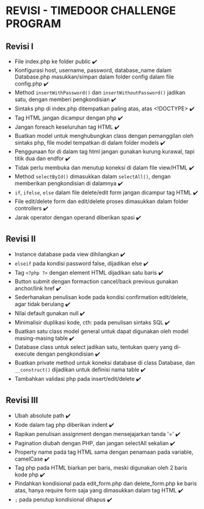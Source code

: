 # REVISI - TIMEDOOR CHALLENGE PROGRAM

## Revisi I

- File index.php ke folder public :heavy_check_mark:
- Konfigurasi host, username, password, database_name  dalam Database.php masukkan/simpan dalam folder config dalam file config.php :heavy_check_mark:
- Method `insertWithPassword()` dan `insertWithoutPassword()` jadikan satu, dengan memberi pengkondisian :heavy_check_mark:
- Sintaks php di index.php ditempatkan paling atas, atas <!DOCTYPE> :heavy_check_mark:
- Tag HTML jangan dicampur dengan php :heavy_check_mark:
- Jangan foreach keseluruhan tag HTML :heavy_check_mark:
- Buatkan model untuk menghubungkan class dengan pemanggilan oleh sintaks php, file model tempatkan di dalam folder models :heavy_check_mark:
- Penggunaan for di dalam tag html jangan gunakan kurung kurawal, tapi titik dua dan endfor :heavy_check_mark:
- Tidak perlu membuka dan menutup koneksi di dalam file view/HTML :heavy_check_mark:
- Method `selectById()` dimasukkan dalam `selectAll()`, dengan memberikan pengkondisian di dalamnya :heavy_check_mark:
- `if`, `ifelse`, `else` dalam file delete/edit form jangan dicampur tag HTML :heavy_check_mark:
- File edit/delete form dan edit/delete proses dimasukkan dalam folder controllers :heavy_check_mark:
- Jarak operator dengan operand diberikan spasi :heavy_check_mark:

## Revisi II

- Instance database pada view dihilangkan :heavy_check_mark:
- `elseif` pada kondisi password false, dijadikan else :heavy_check_mark:
- Tag `<?php ?>` dengan element HTML dijadikan satu baris :heavy_check_mark:
- Button submit dengan formaction cancel/back previous gunakan anchor/link href :heavy_check_mark:
- Sederhanakan penulisan kode pada kondisi confirmation edit/delete, agar tidak berulang :heavy_check_mark:
- Nilai default gunakan null :heavy_check_mark:
- Minimalisir duplikasi kode, cth: pada penulisan sintaks SQL :heavy_check_mark:
- Buatkan satu class model general untuk dapat digunakan oleh model masing-masing table :heavy_check_mark:
- Database class untuk select jadikan satu, tentukan query yang di-execute dengan pengkondisian :heavy_check_mark:
- Buatkan private method untuk koneksi database di class Database, dan `__construct()` dijadikan untuk definisi nama table :heavy_check_mark:
- Tambahkan validasi php pada insert/edit/delete :heavy_check_mark:

## Revisi III

- Ubah absolute path :heavy_check_mark:
- Kode dalam tag php diberikan indent :heavy_check_mark:
- Rapikan penulisan assignment dengan mensejajarkan tanda '=' :heavy_check_mark:
- Pagination diubah dengan PHP, dan jangan selectAll sekalian :heavy_check_mark:
- Property name pada tag HTML sama dengan penamaan pada variable, camelCase :heavy_check_mark:
- Tag php pada HTML biarkan per baris, meski digunakan oleh 2 baris kode php :heavy_check_mark:
- Pindahkan kondisional pada edit_form.php dan delete_form.php ke baris atas, hanya require form saja yang dimasukkan dalam tag HTML :heavy_check_mark:
- `;` pada penutup kondisional dihapus :heavy_check_mark:
